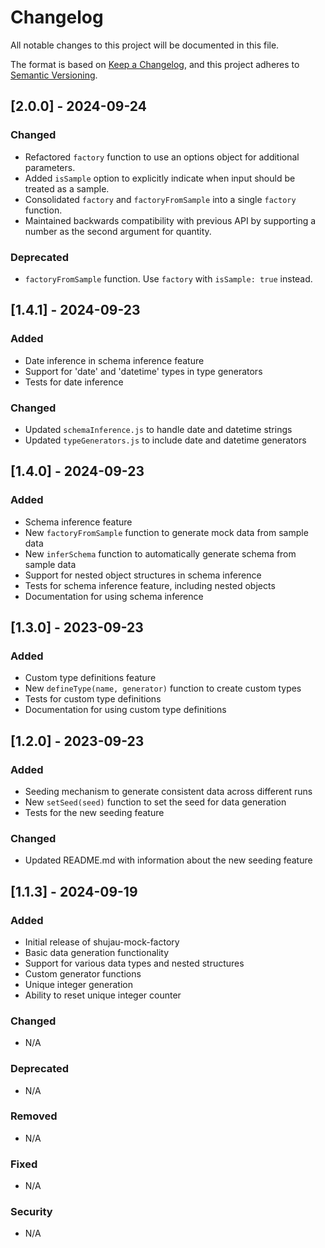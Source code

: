 # Changelog

All notable changes to this project will be documented in this file.

The format is based on [Keep a Changelog](https://keepachangelog.com/en/1.0.0/),
and this project adheres to [Semantic Versioning](https://semver.org/spec/v2.0.0.html).

## [2.0.0] - 2024-09-24

### Changed
- Refactored `factory` function to use an options object for additional parameters.
- Added `isSample` option to explicitly indicate when input should be treated as a sample.
- Consolidated `factory` and `factoryFromSample` into a single `factory` function.
- Maintained backwards compatibility with previous API by supporting a number as the second argument for quantity.

### Deprecated
- `factoryFromSample` function. Use `factory` with `isSample: true` instead.

## [1.4.1] - 2024-09-23

### Added
- Date inference in schema inference feature
- Support for 'date' and 'datetime' types in type generators
- Tests for date inference

### Changed
- Updated `schemaInference.js` to handle date and datetime strings
- Updated `typeGenerators.js` to include date and datetime generators

## [1.4.0] - 2024-09-23

### Added
- Schema inference feature
- New `factoryFromSample` function to generate mock data from sample data
- New `inferSchema` function to automatically generate schema from sample data
- Support for nested object structures in schema inference
- Tests for schema inference feature, including nested objects
- Documentation for using schema inference

## [1.3.0] - 2023-09-23

### Added
- Custom type definitions feature
- New `defineType(name, generator)` function to create custom types
- Tests for custom type definitions
- Documentation for using custom type definitions

## [1.2.0] - 2023-09-23

### Added
- Seeding mechanism to generate consistent data across different runs
- New `setSeed(seed)` function to set the seed for data generation
- Tests for the new seeding feature

### Changed
- Updated README.md with information about the new seeding feature

## [1.1.3] - 2024-09-19

### Added
- Initial release of shujau-mock-factory
- Basic data generation functionality
- Support for various data types and nested structures
- Custom generator functions
- Unique integer generation
- Ability to reset unique integer counter

### Changed
- N/A

### Deprecated
- N/A

### Removed
- N/A

### Fixed
- N/A

### Security
- N/A
